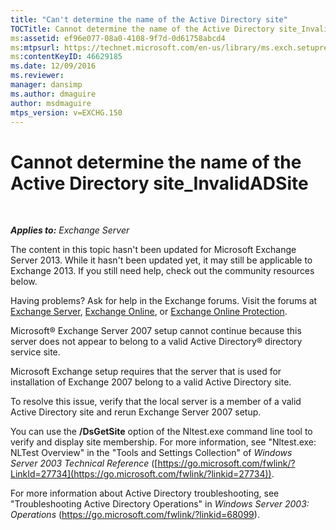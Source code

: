 ```yaml
---
title: "Can't determine the name of the Active Directory site"
TOCTitle: Cannot determine the name of the Active Directory site_InvalidADSite
ms:assetid: ef96e077-08a0-4108-9f7d-0d61758abcd4
ms:mtpsurl: https://technet.microsoft.com/en-us/library/ms.exch.setupreadiness.invalidadsite(v=EXCHG.150)
ms:contentKeyID: 46629185
ms.date: 12/09/2016
ms.reviewer: 
manager: dansimp
ms.author: dmaguire
author: msdmaguire
mtps_version: v=EXCHG.150
---
```


# Cannot determine the name of the Active Directory site\_InvalidADSite

 

_**Applies to:** Exchange Server_


The content in this topic hasn't been updated for Microsoft Exchange Server 2013. While it hasn't been updated yet, it may still be applicable to Exchange 2013. If you still need help, check out the community resources below.

Having problems? Ask for help in the Exchange forums. Visit the forums at [Exchange Server](https://go.microsoft.com/fwlink/p/?linkid=60612), [Exchange Online](https://go.microsoft.com/fwlink/p/?linkid=267542), or [Exchange Online Protection](https://go.microsoft.com/fwlink/p/?linkid=285351).

Microsoft® Exchange Server 2007 setup cannot continue because this server does not appear to belong to a valid Active Directory® directory service site.

Microsoft Exchange setup requires that the server that is used for installation of Exchange 2007 belong to a valid Active Directory site.

To resolve this issue, verify that the local server is a member of a valid Active Directory site and rerun Exchange Server 2007 setup.

You can use the **/DsGetSite** option of the Nltest.exe command line tool to verify and display site membership. For more information, see "Nltest.exe: NLTest Overview" in the "Tools and Settings Collection" of *Windows Server 2003 Technical Reference* ([https://go.microsoft.com/fwlink/?LinkId=27734](https://go.microsoft.com/fwlink/?linkid=27734)).

For more information about Active Directory troubleshooting, see "Troubleshooting Active Directory Operations" in *Windows Server 2003: Operations* (<https://go.microsoft.com/fwlink/?linkid=68099>).

